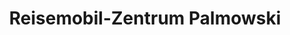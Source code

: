 ---
title: "Reisemobil-Zentrum Palmowski"
url: /bielefeld/reisemobil-zentrum-palmowski/
shop: Autohaus
---